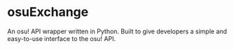 # osuExchange

An osu! API wrapper written in Python. Built to give developers a simple and easy-to-use interface to the osu! API.